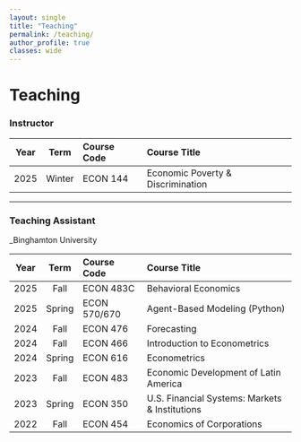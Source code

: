 ```yaml
---
layout: single
title: "Teaching"
permalink: /teaching/
author_profile: true
classes: wide
---
```


# Teaching

### Instructor  

| Year | Term   | Course Code | Course Title                       |
|:----:|:------:|:-------------|:-----------------------------------|
| 2025 | Winter | ECON 144     | Economic Poverty & Discrimination  |

---

### Teaching Assistant  
_Binghamton University

| Year | Term   | Course Code | Course Title                                |
|:----:|:------:|:------------|:--------------------------------------------|
| 2025 | Fall   | ECON 483C   | Behavioral Economics                        |
| 2025 | Spring | ECON 570/670| Agent-Based Modeling (Python)               |
| 2024 | Fall   | ECON 476    | Forecasting                                 |
| 2024 | Fall   | ECON 466    | Introduction to Econometrics                |
| 2024 | Spring | ECON 616    | Econometrics                                |
| 2023 | Fall   | ECON 483    | Economic Development of Latin America       |
| 2023 | Spring | ECON 350    | U.S. Financial Systems: Markets & Institutions |
| 2022 | Fall   | ECON 454    | Economics of Corporations                   |

